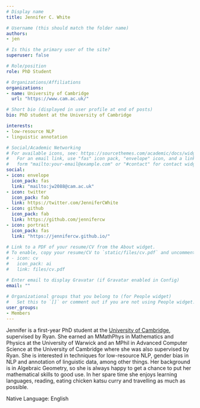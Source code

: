 ```yaml
---
# Display name
title: Jennifer C. White

# Username (this should match the folder name)
authors:
- jen

# Is this the primary user of the site?
superuser: false

# Role/position
role: PhD Student

# Organizations/Affiliations
organizations:
- name: University of Cambridge
  url: "https://www.cam.ac.uk/"

# Short bio (displayed in user profile at end of posts)
bio: PhD student at the University of Cambridge

interests:
- low-resource NLP
- linguistic annotation

# Social/Academic Networking
# For available icons, see: https://sourcethemes.com/academic/docs/widgets/#icons
#   For an email link, use "fas" icon pack, "envelope" icon, and a link in the
#   form "mailto:your-email@example.com" or "#contact" for contact widget.
social:
- icon: envelope
  icon_pack: fas
  link: "mailto:jw2088@cam.ac.uk"
- icon: twitter
  icon_pack: fab
  link: https://twitter.com/JenniferCWhite
- icon: github
  icon_pack: fab
  link: https://github.com/jennifercw
- icon: portrait
  icon_pack: fas
  link: "https://jennifercw.github.io/"
  
# Link to a PDF of your resume/CV from the About widget.
# To enable, copy your resume/CV to `static/files/cv.pdf` and uncomment the lines below.  
# - icon: cv
#   icon_pack: ai
#   link: files/cv.pdf 

# Enter email to display Gravatar (if Gravatar enabled in Config)
email: ""
  
# Organizational groups that you belong to (for People widget)
#   Set this to `[]` or comment out if you are not using People widget.  
user_groups:
- Members
---
```

Jennifer is a first-year PhD student at the [University of Cambridge](https://www.cam.ac.uk/), supervised by Ryan. She earned an MMathPhys in Mathematics and Physics at the University of Warwick and an MPhil in Advanced Computer Science at the University of Cambridge where she was also supervised by Ryan. She is interested in techniques for low-resource NLP, gender bias in NLP and annotation of linguistic data, among other things. Her background is in Algebraic Geometry, so she is always happy to get a chance to put her mathematical skills to good use. In her spare time she enjoys learning languages, reading, eating chicken katsu curry and travelling as much as possible.

Native Language: English

